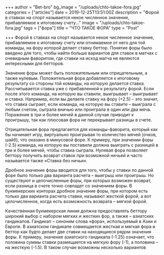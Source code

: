 +++
author = "Bet-bro"
bg_image = "/uploads/chto-takoe-fora.jpg"
categories = ["articles"]
date = 2019-12-25T13:51:00Z
description = "Форой в ставках на спорт называется некое численное значение, прибавляемое к итоговому счету..."
image = "/uploads/chto-takoe-fora.jpg"
tags = ["фора"]
title = "ЧТО ТАКОЕ ФОРА"
type = "Post"

+++
Форой в ставках на спорт называется некое численное значение, прибавляемое к итоговому счету или отнимаемое от него для той команды, на фору которой делает ставку беттор. Понятие форы было введено для того, чтобы найти больше вариантов для ставок в матчах с очевидным фаворитом, где ставки на исход матча не являются интересными для бетторов.

Значение форы может быть положительным или отрицательным, а также нулевым. Положительная фора добавляется к итоговому результату со стороны той команды, на которую делается ставка. Рассчитывается ставка уже с прибавленной к результату форой. Если после этого команда, на которую вы ставили, выигрывает – выигрывает и ставка. Например, если вы делаете ставку на фору (+2.5) – это значит, что ставка сыграет, если команда, на которую вы ставите – выиграла с любым счетом, сыграла вничью или проиграла в один или два мяча.  
Поражение в три и более мячей в данной случае приводит к проигрышу, так как плюсовая фора не перекрывает разницы в счете.

Отрицательная фора предлагается для команды-фаворита, который как бы начинает игру, виртуально проигрывая то количество мячей (очков, шайб), что оказано в минусовой форе. К примеру, при значении форы (-2.5) команда, на которую вы поставили должна выиграть с разницей в три и более мячей, чтобы ставка сыграла. Нулевая фора позволяет беттору получить возврат ставок при возможной ничьей и часто называется также «Ставка без ничьи».

Дробное значение форы вводится для того, чтобы у ставки по данной форе было только два варианта расчета – выигрыш или проигрыш. Но существуют и целочисленные форы, при которых возможен возврат, если разница в счете точно совпадет со значением форы. В букмекерских конторах дробное значение форы, при котором есть только два варианта расчета ставки, называют жесткой форой, а вот целочисленное, когда есть возможность возврата – мягкой форой.

Качественная букмекерская линия должна предоставлять беттору широкий выбор с набором мягких и жестких фор, а также – азиатских гандикапов. Гандикап – синоним слова «фора», используемый в Азии и Европе. В азиатском гандикапе совмещается жесткая и мягкая фора и беттор как будто делает две ставки на находящиеся рядом значения форы. К примеру, значение азиатского гандикапа (-1.25) означает, что половина суммы ставки размещается на мягкую фору (-1), а половина – на жесткую (-1.5). В таком случае возможны несколько вариантов